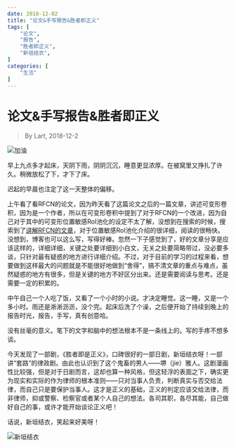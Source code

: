 ```yaml
---
date: 2018-12-02
title: "论文&手写报告&胜者即正义"
tags: [
    "论文",
    "报告",
    "胜者即正义",
    "新垣结衣",
]
categories: [
    "生活"
]
---
```


# 论文&手写报告&胜者即正义

> By Lart, 2018-12-2

![加油](https://images.pexels.com/photos/950902/pexels-photo-950902.jpeg?auto=compress&cs=tinysrgb&dpr=2&h=650&w=940 "来自pexels.com")

早上九点多才起床，天阴下雨，阴阴沉沉，睡意更显浓厚。在被窝里又挣扎了许久。稍微放松了下，才下了床。

迟起的早晨也注定了这一天整体的偏移。

上午看了看RFCN的论文，因为昨天看了这篇论文之后的一篇文章，讲述可变形卷积，因为是一个作者，所以在可变形卷积中提到了对于RFCN的一个改进，因为自己对于其中的可变形位置敏感RoI池化的设定不太了解，没想到在搜索的时候，搜索到了[讲解RFCN的文章](https://zhuanlan.zhihu.com/p/30867916)，对于位置敏感RoI池化介绍的很详细，阅读的很畅快。没想到，博客也可以这么写，写得好棒。忽然一下子感觉到了，好的文章分享是应该这样的，详细详细，关键之处要详细到小白文，无关之处要简略带过，没必要多谈，只针对最有疑惑的地方进行详细介绍。不过，对于目前的学习的过程来看，想要做到这样最大的问题就是不能很好地做到“舍得”，搞不清文章的重点与难点，虽然疑惑的地方有很多，但是关键的地方不好区分出来。还是需要阅读与思考。还是需要一定的积累的。

中午自己一个人吃了饭，又看了一个小时的小说。才决定睡觉。这一睡，又是一个多小时。雨还是淅淅沥沥，没个完。起床后洗了个澡，之后便开始了持续到晚上的报告时光，报告，手写，真有创意哈。

没有丝毫的意义。笔下的文字和脑中的想法根本不是一条线上的。写的手疼不想多谈。

今天发现了一部剧，《胜者即是正义》，口碑很好的一部日剧，新垣结衣呀！一部讲“套路”的律政剧。由此也认识到了这个鬼畜的男人——堺（jie）雅人。这剧漫画性比较强，但是对于日剧而言，这却也算一种风格，但这轻浮的表面之下，确实更为现实和实际的作为律师的根本准则——只对当事人负责，判断真实与否交给法律，而自己只是要保护当事人。这才是正义的基础，正义的判定应该交给法律，而非律师，抑或警察、检察官或者某个人自己的想法。各司其职，各尽其能，自己做好自己的事，或许才能开始谈论正义吧！

话说，新垣结衣，笑起来好美呀！

![新垣结衣](https://08.imgmini.eastday.com/mobile/20180128/20180128150427_fd605d5b66ad5fa10670a4b611f2e58e_26.jpeg "新垣结衣")
